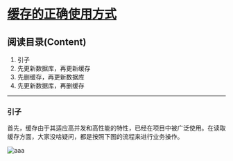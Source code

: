 # [缓存的正确使用方式](https://www.cnblogs.com/baishuchao/p/9206521.html)

## 阅读目录(Content)
1. 引子
2. 先更新数据库，再更新缓存
3. 先删缓存，再更新数据库
4. 先更新数据库，再删缓存

---

### 引子

首先，缓存由于其适应高并发和高性能的特性，已经在项目中被广泛使用。在读取缓存方面，大家没啥疑问，都是按照下图的流程来进行业务操作。

![aaa](About%20Cache%20Update.1.png)